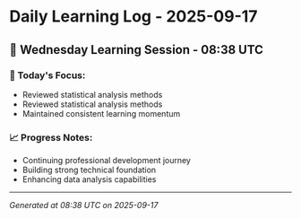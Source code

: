 # Daily Learning Log - 2025-09-17

## 📅 Wednesday Learning Session - 08:38 UTC

### 🎯 Today's Focus:
- Reviewed statistical analysis methods
- Reviewed statistical analysis methods
- Maintained consistent learning momentum

### 📈 Progress Notes:
- Continuing professional development journey
- Building strong technical foundation
- Enhancing data analysis capabilities

---
*Generated at 08:38 UTC on 2025-09-17*
